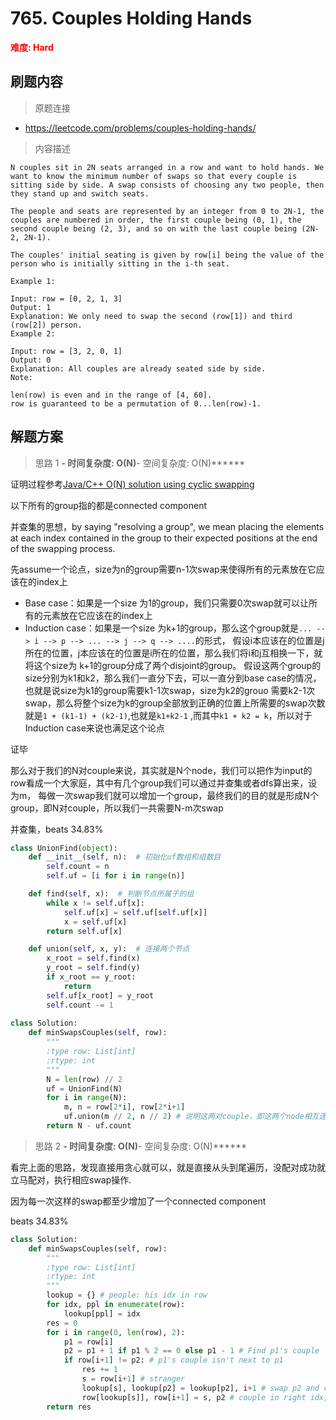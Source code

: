 # 765. Couples Holding Hands

**<font color=red>难度: Hard</font>**

## 刷题内容

> 原题连接

* https://leetcode.com/problems/couples-holding-hands/

> 内容描述

```
N couples sit in 2N seats arranged in a row and want to hold hands. We want to know the minimum number of swaps so that every couple is sitting side by side. A swap consists of choosing any two people, then they stand up and switch seats.

The people and seats are represented by an integer from 0 to 2N-1, the couples are numbered in order, the first couple being (0, 1), the second couple being (2, 3), and so on with the last couple being (2N-2, 2N-1).

The couples' initial seating is given by row[i] being the value of the person who is initially sitting in the i-th seat.

Example 1:

Input: row = [0, 2, 1, 3]
Output: 1
Explanation: We only need to swap the second (row[1]) and third (row[2]) person.
Example 2:

Input: row = [3, 2, 0, 1]
Output: 0
Explanation: All couples are already seated side by side.
Note:

len(row) is even and in the range of [4, 60].
row is guaranteed to be a permutation of 0...len(row)-1.
```

## 解题方案

> 思路 1
******- 时间复杂度: O(N)******- 空间复杂度: O(N)******

证明过程参考[Java/C++ O(N) solution using cyclic swapping](https://leetcode.com/problems/couples-holding-hands/discuss/113362/JavaC%2B%2B-O(N)-solution-using-cyclic-swapping)

以下所有的group指的都是connected component

并查集的思想，by saying "resolving a group", we mean placing the elements at each index contained in the group to 
their expected positions at the end of the swapping process. 

先assume一个论点，size为n的group需要n-1次swap来使得所有的元素放在它应该在的index上

- Base case：如果是一个size 为1的group，我们只需要0次swap就可以让所有的元素放在它应该在的index上
- Induction case：如果是一个size 为k+1的group，那么这个group就是```... --> i --> p --> ... --> j --> q --> ....```的形式，
假设i本应该在的位置是j所在的位置，j本应该在的位置是i所在的位置，那么我们将i和j互相换一下，就将这个size为 k+1的group分成了两个disjoint的group。
假设这两个group的size分别为k1和k2，那么我们一直分下去，可以一直分到base case的情况，也就是说size为k1的group需要k1-1次swap，size为k2的grouo
需要k2-1次swap，那么将整个size为k的group全部放到正确的位置上所需要的swap次数就是```1 + (k1-1) + (k2-1)```,也就是```k1+k2-1```
,而其中```k1 + k2 = k```，所以对于Induction case来说也满足这个论点

证毕

那么对于我们的N对couple来说，其实就是N个node，我们可以把作为input的row看成一个大家庭，其中有几个group我们可以通过并查集或者dfs算出来，设为m，
每做一次swap我们就可以增加一个group，最终我们的目的就是形成N个group，即N对couple，所以我们一共需要N-m次swap

并查集，beats 34.83%

```python
class UnionFind(object):
    def __init__(self, n):  # 初始化uf数组和组数目
        self.count = n
        self.uf = [i for i in range(n)]

    def find(self, x):  # 判断节点所属于的组
        while x != self.uf[x]:
            self.uf[x] = self.uf[self.uf[x]]
            x = self.uf[x]
        return self.uf[x]

    def union(self, x, y):  # 连接两个节点
        x_root = self.find(x)
        y_root = self.find(y)
        if x_root == y_root:
            return
        self.uf[x_root] = y_root
        self.count -= 1
    
class Solution:
    def minSwapsCouples(self, row):
        """
        :type row: List[int]
        :rtype: int
        """
        N = len(row) // 2
        uf = UnionFind(N)
        for i in range(N):
            m, n = row[2*i], row[2*i+1]
            uf.union(m // 2, n // 2) # 说明这两对couple，即这两个node相互连接
        return N - uf.count
```


> 思路 2
******- 时间复杂度: O(N)******- 空间复杂度: O(N)******

看完上面的思路，发现直接用贪心就可以，就是直接从头到尾遍历，没配对成功就立马配对，执行相应swap操作.

因为每一次这样的swap都至少增加了一个connected component

beats 34.83%


```python
class Solution:
    def minSwapsCouples(self, row):
        """
        :type row: List[int]
        :rtype: int
        """
        lookup = {} # people: his idx in row
        for idx, ppl in enumerate(row):
            lookup[ppl] = idx
        res = 0
        for i in range(0, len(row), 2):
            p1 = row[i]
            p2 = p1 + 1 if p1 % 2 == 0 else p1 - 1 # Find p1's couple
            if row[i+1] != p2: # p1's couple isn't next to p1
                res += 1
                s = row[i+1] # stranger
                lookup[s], lookup[p2] = lookup[p2], i+1 # swap p2 and cur stranger
                row[lookup[s]], row[i+1] = s, p2 # couple in right idx, Stranger is gone
        return res
```
























